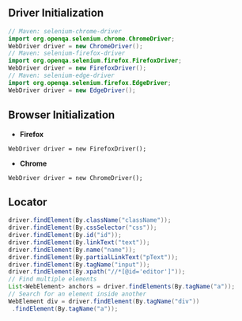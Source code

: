 ## Driver Initialization

```java
// Maven: selenium-chrome-driver
import org.openqa.selenium.chrome.ChromeDriver;
WebDriver driver = new ChromeDriver();
// Maven: selenium-firefox-driver
import org.openqa.selenium.firefox.FirefoxDriver;
WebDriver driver = new FirefoxDriver();
// Maven: selenium-edge-driver
import org.openqa.selenium.firefox.EdgeDriver;
WebDriver driver = new EdgeDriver();
```

## Browser Initialization

-  **Firefox**

`WebDriver driver = new FirefoxDriver();`
  
-  **Chrome**

`WebDriver driver = new ChromeDriver();`

## Locator

```java
driver.findElement(By.className("className"));
driver.findElement(By.cssSelector("css"));
driver.findElement(By.id("id"));
driver.findElement(By.linkText("text"));
driver.findElement(By.name("name"));
driver.findElement(By.partialLinkText("pText"));
driver.findElement(By.tagName("input"));
driver.findElement(By.xpath("//*[@id='editor']"));
// Find multiple elements
List<WebElement> anchors = driver.findElements(By.tagName("a"));
// Search for an element inside another
WebElement div = driver.findElement(By.tagName("div"))
 .findElement(By.tagName("a"));
```